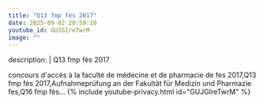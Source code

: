 ```yaml
---
title: "Q13 fmp fès 2017"
date: 2025-09-02 20:59:10 
youtube_id: GUJGIreTwrM
image: ""
---
```

description: |
  Q13 fmp fès 2017
  
  
  concours d'accès à la faculté de médecine et de pharmacie de fes 2017,Q13 fmp fès 2017,Aufnahmeprüfung an der Fakultät für Medizin und Pharmazie fes,Q16 fmp fès...
{% include youtube-privacy.html id="GUJGIreTwrM" %}
